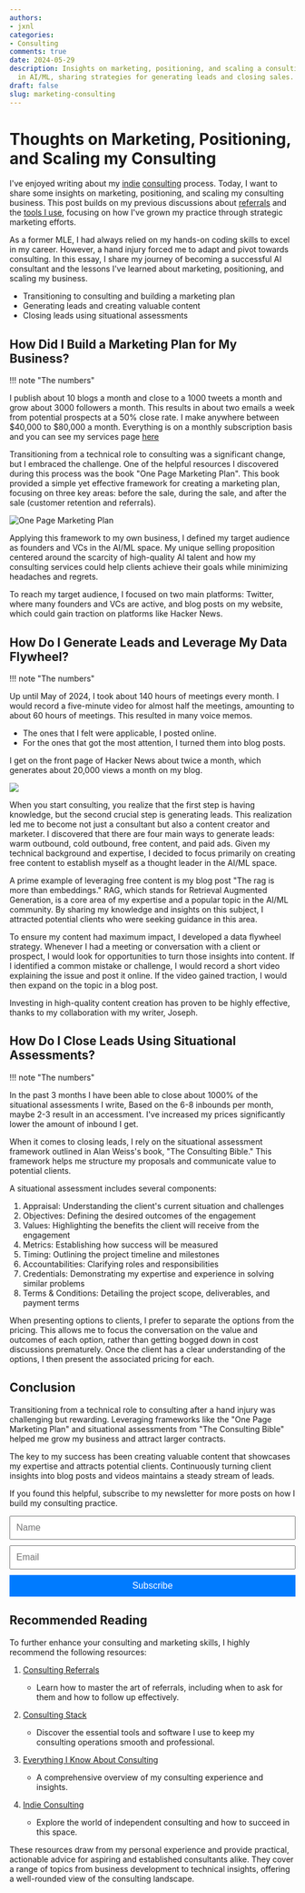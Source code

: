 ```yaml
---
authors:
- jxnl
categories:
- Consulting
comments: true
date: 2024-05-29
description: Insights on marketing, positioning, and scaling a consulting business
  in AI/ML, sharing strategies for generating leads and closing sales.
draft: false
slug: marketing-consulting
---
```


# Thoughts on Marketing, Positioning, and Scaling my Consulting

I've enjoyed writing about my [indie](./consulting-indie.md) [consulting](./consulting-everything-i-know.md) process. Today, I want to share some insights on marketing, positioning, and scaling my consulting business. This post builds on my previous discussions about [referrals](./consulting-referrals.md) and the [tools I use](./consulting-stack.md), focusing on how I've grown my practice through strategic marketing efforts.

As a former MLE, I had always relied on my hands-on coding skills to excel in my career. However, a hand injury forced me to adapt and pivot towards consulting. In this essay, I share my journey of becoming a successful AI consultant and the lessons I've learned about marketing, positioning, and scaling my business.

- Transitioning to consulting and building a marketing plan
- Generating leads and creating valuable content
- Closing leads using situational assessments

<!-- more -->

## How Did I Build a Marketing Plan for My Business?

!!! note "The numbers"

  I publish about 10 blogs a month and close to a 1000 tweets a month and grow about 3000 followers a month. This results in about two emails a week from potential prospects at a 50% close rate. I make anywhere between $40,000 to $80,000 a month. Everything is on a monthly subscription basis and you can see my services page [here](../../services.md)

Transitioning from a technical role to consulting was a significant change, but I embraced the challenge. One of the helpful resources I discovered during this process was the book "One Page Marketing Plan". This book provided a simple yet effective framework for creating a marketing plan, focusing on three key areas: before the sale, during the sale, and after the sale (customer retention and referrals).

![One Page Marketing Plan](https://www.thinkingbusinessblog.com/wp-content/uploads/2018/10/Dib.png)

Applying this framework to my own business, I defined my target audience as founders and VCs in the AI/ML space. My unique selling proposition centered around the scarcity of high-quality AI talent and how my consulting services could help clients achieve their goals while minimizing headaches and regrets.

To reach my target audience, I focused on two main platforms: Twitter, where many founders and VCs are active, and blog posts on my website, which could gain traction on platforms like Hacker News.

## How Do I Generate Leads and Leverage My Data Flywheel?

!!! note "The numbers"

  Up until May of 2024, I took about 140 hours of meetings every month. I would record a five-minute video for almost half the meetings, amounting to about 60 hours of meetings. This resulted in many voice memos.

  - The ones that I felt were applicable, I posted online.
  - For the ones that got the most attention, I turned them into blog posts.

  I get on the front page of Hacker News about twice a month, which generates about 20,000 views a month on my blog.

  ![](./img/analytics-blog.png)

When you start consulting, you realize that the first step is having knowledge, but the second crucial step is generating leads. This realization led me to become not just a consultant but also a content creator and marketer. I discovered that there are four main ways to generate leads: warm outbound, cold outbound, free content, and paid ads. Given my technical background and expertise, I decided to focus primarily on creating free content to establish myself as a thought leader in the AI/ML space.

A prime example of leveraging free content is my blog post "The rag is more than embeddings." RAG, which stands for Retrieval Augmented Generation, is a core area of my expertise and a popular topic in the AI/ML community. By sharing my knowledge and insights on this subject, I attracted potential clients who were seeking guidance in this area.

To ensure my content had maximum impact, I developed a data flywheel strategy. Whenever I had a meeting or conversation with a client or prospect, I would look for opportunities to turn those insights into content. If I identified a common mistake or challenge, I would record a short video explaining the issue and post it online. If the video gained traction, I would then expand on the topic in a blog post.

Investing in high-quality content creation has proven to be highly effective, thanks to my collaboration with my writer, Joseph.

## How Do I Close Leads Using Situational Assessments?

!!! note "The numbers"

  In the past 3 months I have been able to close about 1000% of the situational assessments I write, Based on the 6-8 inbounds per month, maybe 2-3 result in an accessment. I've increased my prices significantly lower the amount of inbound I get.

When it comes to closing leads, I rely on the situational assessment framework outlined in Alan Weiss's book, "The Consulting Bible." This framework helps me structure my proposals and communicate value to potential clients.

A situational assessment includes several components:

1. Appraisal: Understanding the client's current situation and challenges
2. Objectives: Defining the desired outcomes of the engagement
3. Values: Highlighting the benefits the client will receive from the engagement
4. Metrics: Establishing how success will be measured
5. Timing: Outlining the project timeline and milestones
6. Accountabilities: Clarifying roles and responsibilities
7. Credentials: Demonstrating my expertise and experience in solving similar problems
8. Terms & Conditions: Detailing the project scope, deliverables, and payment terms

When presenting options to clients, I prefer to separate the options from the pricing. This allows me to focus the conversation on the value and outcomes of each option, rather than getting bogged down in cost discussions prematurely. Once the client has a clear understanding of the options, I then present the associated pricing for each.

## Conclusion

Transitioning from a technical role to consulting after a hand injury was challenging but rewarding. Leveraging frameworks like the "One Page Marketing Plan" and situational assessments from "The Consulting Bible" helped me grow my business and attract larger contracts.

The key to my success has been creating valuable content that showcases my expertise and attracts potential clients. Continuously turning client insights into blog posts and videos maintains a steady stream of leads.

If you found this helpful, subscribe to my newsletter for more posts on how I build my consulting practice.

<form action="https://indieconsulting.podia.com/email_lists/884902/subscriptions" accept-charset="UTF-8" method="post" style="width: 100%; max-width: 600px; margin: 0 auto;">
    <input type="text" name="name" placeholder="Name" style="width: 100%; padding: 10px; font-size: 16px; margin-bottom: 10px;" />
    <input type="email" name="email" required="required" placeholder="Email" style="width: 100%; padding: 10px; font-size: 16px; margin-bottom: 10px;" />
    <input type="submit" value="Subscribe" style="width: 100%; padding: 10px; background-color: #007bff; color: white; border: none; font-size: 16px; cursor: pointer;" />
</form>


## Recommended Reading

To further enhance your consulting and marketing skills, I highly recommend the following resources:

1. [Consulting Referrals](./consulting-referrals.md)
   - Learn how to master the art of referrals, including when to ask for them and how to follow up effectively.

2. [Consulting Stack](./consulting-stack.md)
   - Discover the essential tools and software I use to keep my consulting operations smooth and professional.

3. [Everything I Know About Consulting](./consulting-everything-i-know.md)
   - A comprehensive overview of my consulting experience and insights.

4. [Indie Consulting](./consulting-indie.md)
   - Explore the world of independent consulting and how to succeed in this space.

These resources draw from my personal experience and provide practical, actionable advice for aspiring and established consultants alike. They cover a range of topics from business development to technical insights, offering a well-rounded view of the consulting landscape.